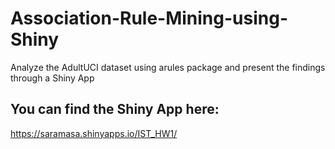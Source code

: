 # Association-Rule-Mining-using-Shiny
Analyze the AdultUCI dataset using arules package and present the findings through a Shiny App

## You can find the Shiny App here:
 https://saramasa.shinyapps.io/IST_HW1/
